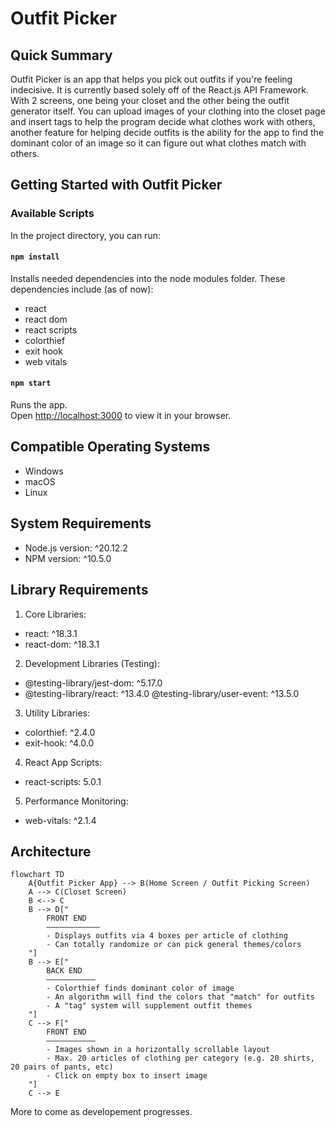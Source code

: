 # Outfit Picker

## Quick Summary

Outfit Picker is an app that helps you pick out outfits if you're feeling indecisive. It is currently based solely off of the React.js API Framework. With 2 screens, one being your closet and the other being the outfit generator itself. You can upload images of your clothing into the closet page and insert tags to help the program decide what clothes work with others, another feature for helping decide outfits is the ability for the app to find the dominant color of an image so it can figure out what clothes match with others.

## Getting Started with Outfit Picker

### Available Scripts

In the project directory, you can run:

#### `npm install`

Installs needed dependencies into the node modules folder.
These dependencies include (as of now):
- react
- react dom
- react scripts
- colorthief
- exit hook
- web vitals

#### `npm start`

Runs the app.\
Open [http://localhost:3000](http://localhost:3000) to view it in your browser.

## Compatible Operating Systems

- Windows
- macOS
- Linux

## System Requirements

- Node.js version: ^20.12.2
- NPM version: ^10.5.0

## Library Requirements

1. Core Libraries:

- react: ^18.3.1
- react-dom: ^18.3.1

2. Development Libraries (Testing):

- @testing-library/jest-dom: ^5.17.0
- @testing-library/react: ^13.4.0
 @testing-library/user-event: ^13.5.0

3. Utility Libraries:

- colorthief: ^2.4.0
- exit-hook: ^4.0.0

4. React App Scripts:

- react-scripts: 5.0.1

5. Performance Monitoring:

- web-vitals: ^2.1.4

## Architecture
```mermaid
flowchart TD
	A{Outfit Picker App} --> B(Home Screen / Outfit Picking Screen)
	A --> C(Closet Screen)
	B <--> C
	B --> D["
		FRONT END
		––––––––––––
		- Displays outfits via 4 boxes per article of clothing
		- Can totally randomize or can pick general themes/colors
	"]
	B --> E["
		BACK END
		–––––––––––
		- Colorthief finds dominant color of image
		- An algorithm will find the colors that "match" for outfits
		- A "tag" system will supplement outfit themes
	"]
	C --> F["
		FRONT END
		–––––––––––
		- Images shown in a horizontally scrollable layout
		- Max. 20 articles of clothing per category (e.g. 20 shirts, 20 pairs of pants, etc)
		- Click on empty box to insert image
	"]
	C --> E
```
More to come as developement progresses.
